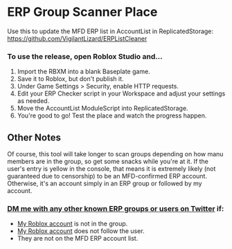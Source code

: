 # ERP Group Scanner Place
Use this to update the MFD ERP list in AccountList in ReplicatedStorage: https://github.com/VigilantLizard/ERPListCleaner

### To use the release, open Roblox Studio and...
1. Import the RBXM into a blank Baseplate game.
2. Save it to Roblox, but don't publish it.
3. Under Game Settings > Security, enable HTTP requests.
4. Edit your ERP Checker script in your Workspace and adjust your settings as needed.
5. Move the AccountList ModuleScript into ReplicatedStorage.
6. You're good to go! Test the place and watch the progress happen.

## Other Notes
Of course, this tool will take longer to scan groups depending on how manu members are in the group, so get some snacks while you're at it.
If the user's entry is yellow in the console, that means it is extremely likely (not guaranteed due to censorship) to be an MFD-confirmed ERP account. Otherwise, it's an account simply in an ERP group or followed by my account.

### [DM me with any other known ERP groups or users on Twitter](https://x.com/VigilantLizard) if:
- [My Roblox account](https://www.roblox.com/users/7506583559/profile) is not in the group.
- [My Roblox account](https://www.roblox.com/users/7506583559/profile) does not follow the user.
- They are not on the MFD ERP account list.

